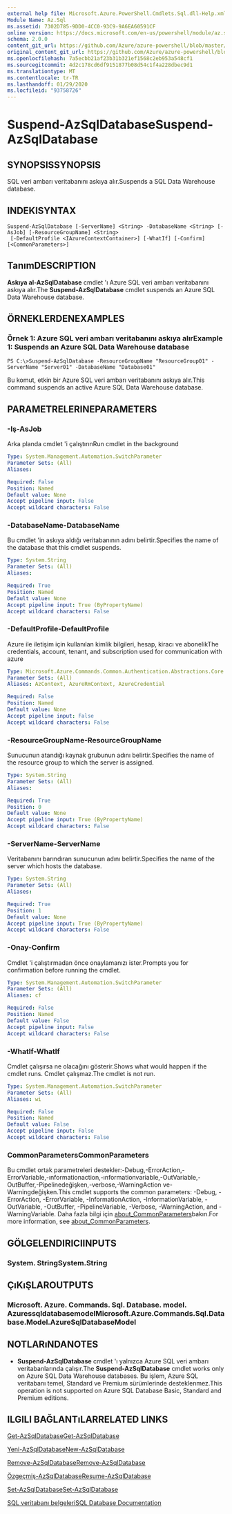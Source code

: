 ```yaml
---
external help file: Microsoft.Azure.PowerShell.Cmdlets.Sql.dll-Help.xml
Module Name: Az.Sql
ms.assetid: 7302D785-9DD0-4CC0-93C9-9A6EA60591CF
online version: https://docs.microsoft.com/en-us/powershell/module/az.sql/suspend-azsqldatabase
schema: 2.0.0
content_git_url: https://github.com/Azure/azure-powershell/blob/master/src/Sql/Sql/help/Suspend-AzSqlDatabase.md
original_content_git_url: https://github.com/Azure/azure-powershell/blob/master/src/Sql/Sql/help/Suspend-AzSqlDatabase.md
ms.openlocfilehash: 7a5ecbb21af23b31b321ef1568c2eb953a548cf1
ms.sourcegitcommit: 4d2c178cd6df9151877b08d54c1f4a228dbec9d1
ms.translationtype: MT
ms.contentlocale: tr-TR
ms.lasthandoff: 01/29/2020
ms.locfileid: "93758726"
---
```

# <span data-ttu-id="8a054-101">Suspend-AzSqlDatabase</span><span class="sxs-lookup"><span data-stu-id="8a054-101">Suspend-AzSqlDatabase</span></span>

## <span data-ttu-id="8a054-102">SYNOPSIS</span><span class="sxs-lookup"><span data-stu-id="8a054-102">SYNOPSIS</span></span>
<span data-ttu-id="8a054-103">SQL veri ambarı veritabanını askıya alır.</span><span class="sxs-lookup"><span data-stu-id="8a054-103">Suspends a SQL Data Warehouse database.</span></span>

## <span data-ttu-id="8a054-104">INDEKI</span><span class="sxs-lookup"><span data-stu-id="8a054-104">SYNTAX</span></span>

```
Suspend-AzSqlDatabase [-ServerName] <String> -DatabaseName <String> [-AsJob] [-ResourceGroupName] <String>
 [-DefaultProfile <IAzureContextContainer>] [-WhatIf] [-Confirm] [<CommonParameters>]
```

## <span data-ttu-id="8a054-105">Tanım</span><span class="sxs-lookup"><span data-stu-id="8a054-105">DESCRIPTION</span></span>
<span data-ttu-id="8a054-106">**Askıya al-AzSqlDatabase** cmdlet 'ı Azure SQL veri ambarı veritabanını askıya alır.</span><span class="sxs-lookup"><span data-stu-id="8a054-106">The **Suspend-AzSqlDatabase** cmdlet suspends an Azure SQL Data Warehouse database.</span></span>

## <span data-ttu-id="8a054-107">ÖRNEKLERDEN</span><span class="sxs-lookup"><span data-stu-id="8a054-107">EXAMPLES</span></span>

### <span data-ttu-id="8a054-108">Örnek 1: Azure SQL veri ambarı veritabanını askıya alır</span><span class="sxs-lookup"><span data-stu-id="8a054-108">Example 1: Suspends an Azure SQL Data Warehouse database</span></span>
```
PS C:\>Suspend-AzSqlDatabase -ResourceGroupName "ResourceGroup01" -ServerName "Server01" -DatabaseName "Database01"
```

<span data-ttu-id="8a054-109">Bu komut, etkin bir Azure SQL veri ambarı veritabanını askıya alır.</span><span class="sxs-lookup"><span data-stu-id="8a054-109">This command suspends an active Azure SQL Data Warehouse database.</span></span>

## <span data-ttu-id="8a054-110">PARAMETRELERINE</span><span class="sxs-lookup"><span data-stu-id="8a054-110">PARAMETERS</span></span>

### <span data-ttu-id="8a054-111">-Iş</span><span class="sxs-lookup"><span data-stu-id="8a054-111">-AsJob</span></span>
<span data-ttu-id="8a054-112">Arka planda cmdlet 'i çalıştırın</span><span class="sxs-lookup"><span data-stu-id="8a054-112">Run cmdlet in the background</span></span>

```yaml
Type: System.Management.Automation.SwitchParameter
Parameter Sets: (All)
Aliases:

Required: False
Position: Named
Default value: None
Accept pipeline input: False
Accept wildcard characters: False
```

### <span data-ttu-id="8a054-113">-DatabaseName</span><span class="sxs-lookup"><span data-stu-id="8a054-113">-DatabaseName</span></span>
<span data-ttu-id="8a054-114">Bu cmdlet 'in askıya aldığı veritabanının adını belirtir.</span><span class="sxs-lookup"><span data-stu-id="8a054-114">Specifies the name of the database that this cmdlet suspends.</span></span>

```yaml
Type: System.String
Parameter Sets: (All)
Aliases:

Required: True
Position: Named
Default value: None
Accept pipeline input: True (ByPropertyName)
Accept wildcard characters: False
```

### <span data-ttu-id="8a054-115">-DefaultProfile</span><span class="sxs-lookup"><span data-stu-id="8a054-115">-DefaultProfile</span></span>
<span data-ttu-id="8a054-116">Azure ile iletişim için kullanılan kimlik bilgileri, hesap, kiracı ve abonelik</span><span class="sxs-lookup"><span data-stu-id="8a054-116">The credentials, account, tenant, and subscription used for communication with azure</span></span>

```yaml
Type: Microsoft.Azure.Commands.Common.Authentication.Abstractions.Core.IAzureContextContainer
Parameter Sets: (All)
Aliases: AzContext, AzureRmContext, AzureCredential

Required: False
Position: Named
Default value: None
Accept pipeline input: False
Accept wildcard characters: False
```

### <span data-ttu-id="8a054-117">-ResourceGroupName</span><span class="sxs-lookup"><span data-stu-id="8a054-117">-ResourceGroupName</span></span>
<span data-ttu-id="8a054-118">Sunucunun atandığı kaynak grubunun adını belirtir.</span><span class="sxs-lookup"><span data-stu-id="8a054-118">Specifies the name of the resource group to which the server is assigned.</span></span>

```yaml
Type: System.String
Parameter Sets: (All)
Aliases:

Required: True
Position: 0
Default value: None
Accept pipeline input: True (ByPropertyName)
Accept wildcard characters: False
```

### <span data-ttu-id="8a054-119">-ServerName</span><span class="sxs-lookup"><span data-stu-id="8a054-119">-ServerName</span></span>
<span data-ttu-id="8a054-120">Veritabanını barındıran sunucunun adını belirtir.</span><span class="sxs-lookup"><span data-stu-id="8a054-120">Specifies the name of the server which hosts the database.</span></span>

```yaml
Type: System.String
Parameter Sets: (All)
Aliases:

Required: True
Position: 1
Default value: None
Accept pipeline input: True (ByPropertyName)
Accept wildcard characters: False
```

### <span data-ttu-id="8a054-121">-Onay</span><span class="sxs-lookup"><span data-stu-id="8a054-121">-Confirm</span></span>
<span data-ttu-id="8a054-122">Cmdlet 'i çalıştırmadan önce onaylamanızı ister.</span><span class="sxs-lookup"><span data-stu-id="8a054-122">Prompts you for confirmation before running the cmdlet.</span></span>

```yaml
Type: System.Management.Automation.SwitchParameter
Parameter Sets: (All)
Aliases: cf

Required: False
Position: Named
Default value: False
Accept pipeline input: False
Accept wildcard characters: False
```

### <span data-ttu-id="8a054-123">-WhatIf</span><span class="sxs-lookup"><span data-stu-id="8a054-123">-WhatIf</span></span>
<span data-ttu-id="8a054-124">Cmdlet çalışırsa ne olacağını gösterir.</span><span class="sxs-lookup"><span data-stu-id="8a054-124">Shows what would happen if the cmdlet runs.</span></span>
<span data-ttu-id="8a054-125">Cmdlet çalışmaz.</span><span class="sxs-lookup"><span data-stu-id="8a054-125">The cmdlet is not run.</span></span>

```yaml
Type: System.Management.Automation.SwitchParameter
Parameter Sets: (All)
Aliases: wi

Required: False
Position: Named
Default value: False
Accept pipeline input: False
Accept wildcard characters: False
```

### <span data-ttu-id="8a054-126">CommonParameters</span><span class="sxs-lookup"><span data-stu-id="8a054-126">CommonParameters</span></span>
<span data-ttu-id="8a054-127">Bu cmdlet ortak parametreleri destekler:-Debug,-ErrorAction,-ErrorVariable,-ınformationaction,-ınformationvariable,-OutVariable,-OutBuffer,-Pipelinedeğişken,-verbose,-WarningAction ve-Warningdeğişken.</span><span class="sxs-lookup"><span data-stu-id="8a054-127">This cmdlet supports the common parameters: -Debug, -ErrorAction, -ErrorVariable, -InformationAction, -InformationVariable, -OutVariable, -OutBuffer, -PipelineVariable, -Verbose, -WarningAction, and -WarningVariable.</span></span> <span data-ttu-id="8a054-128">Daha fazla bilgi için [about_CommonParameters](https://go.microsoft.com/fwlink/?LinkID=113216)bakın.</span><span class="sxs-lookup"><span data-stu-id="8a054-128">For more information, see [about_CommonParameters](https://go.microsoft.com/fwlink/?LinkID=113216).</span></span>

## <span data-ttu-id="8a054-129">GÖLGELENDIRICI</span><span class="sxs-lookup"><span data-stu-id="8a054-129">INPUTS</span></span>

### <span data-ttu-id="8a054-130">System. String</span><span class="sxs-lookup"><span data-stu-id="8a054-130">System.String</span></span>

## <span data-ttu-id="8a054-131">ÇıKıŞLAR</span><span class="sxs-lookup"><span data-stu-id="8a054-131">OUTPUTS</span></span>

### <span data-ttu-id="8a054-132">Microsoft. Azure. Commands. Sql. Database. model. Azuressqldatabasemodel</span><span class="sxs-lookup"><span data-stu-id="8a054-132">Microsoft.Azure.Commands.Sql.Database.Model.AzureSqlDatabaseModel</span></span>

## <span data-ttu-id="8a054-133">NOTLARıNDA</span><span class="sxs-lookup"><span data-stu-id="8a054-133">NOTES</span></span>
* <span data-ttu-id="8a054-134">**Suspend-AzSqlDatabase** cmdlet 'ı yalnızca Azure SQL veri ambarı veritabanlarında çalışır.</span><span class="sxs-lookup"><span data-stu-id="8a054-134">The **Suspend-AzSqlDatabase** cmdlet works only on Azure SQL Data Warehouse databases.</span></span> <span data-ttu-id="8a054-135">Bu işlem, Azure SQL veritabanı temel, Standard ve Premium sürümlerinde desteklenmez.</span><span class="sxs-lookup"><span data-stu-id="8a054-135">This operation is not supported on Azure SQL Database Basic, Standard and Premium editions.</span></span>

## <span data-ttu-id="8a054-136">ILGILI BAĞLANTıLAR</span><span class="sxs-lookup"><span data-stu-id="8a054-136">RELATED LINKS</span></span>

[<span data-ttu-id="8a054-137">Get-AzSqlDatabase</span><span class="sxs-lookup"><span data-stu-id="8a054-137">Get-AzSqlDatabase</span></span>](./Get-AzSqlDatabase.md)

[<span data-ttu-id="8a054-138">Yeni-AzSqlDatabase</span><span class="sxs-lookup"><span data-stu-id="8a054-138">New-AzSqlDatabase</span></span>](./New-AzSqlDatabase.md)

[<span data-ttu-id="8a054-139">Remove-AzSqlDatabase</span><span class="sxs-lookup"><span data-stu-id="8a054-139">Remove-AzSqlDatabase</span></span>](./Remove-AzSqlDatabase.md)

[<span data-ttu-id="8a054-140">Özgeçmiş-AzSqlDatabase</span><span class="sxs-lookup"><span data-stu-id="8a054-140">Resume-AzSqlDatabase</span></span>](./Resume-AzSqlDatabase.md)

[<span data-ttu-id="8a054-141">Set-AzSqlDatabase</span><span class="sxs-lookup"><span data-stu-id="8a054-141">Set-AzSqlDatabase</span></span>](./Set-AzSqlDatabase.md)

[<span data-ttu-id="8a054-142">SQL veritabanı belgeleri</span><span class="sxs-lookup"><span data-stu-id="8a054-142">SQL Database Documentation</span></span>](https://docs.microsoft.com/azure/sql-database/)


